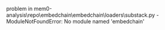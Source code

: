 problem in mem0-analysis\repo\embedchain\embedchain\loaders\substack.py - ModuleNotFoundError: No module named 'embedchain'

